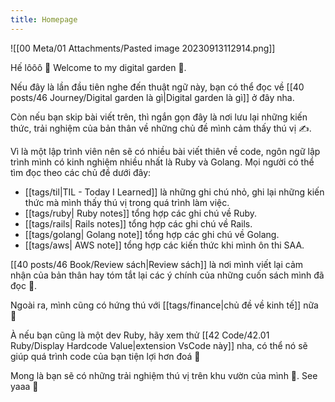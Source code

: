 ```yaml
---
title: Homepage
---
```

![[00 Meta/01 Attachments/Pasted image 20230913112914.png]]

Hế lôôô 👋 Welcome to my digital garden 🌳.

Nếu đây là lần đầu tiên nghe đến thuật ngữ này, bạn có thể đọc về [[40 posts/46 Journey/Digital garden là gì|Digital garden là gì]] ở đây nha.

Còn nếu bạn skip bài viết trên, thì ngắn gọn đây là nơi lưu lại những kiến thức, trải nghiệm của bản thân về những chủ đề mình cảm thấy thú vị ✍️.

Vì là một lập trình viên nên sẽ có nhiều bài viết thiên về code, ngôn ngữ lập trình mình có kinh nghiệm nhiều nhất là Ruby và Golang. Mọi người có thể tìm đọc theo các chủ đề dưới đây:

- [[tags/til|TIL - Today I Learned]] là những ghi chú nhỏ, ghi lại những kiến thức mà mình thấy thú vị trong quá trình làm việc.
- [[tags/ruby| Ruby notes]] tổng hợp các ghi chú về Ruby.
- [[tags/rails| Rails notes]] tổng hợp các ghi chú về Rails.
- [[tags/golang| Golang note]] tổng hợp các ghi chú về Golang.
- [[tags/aws| AWS note]] tổng hợp các kiến thức khi mình ôn thi SAA.

[[40 posts/46 Book/Review sách|Review sách]] là nơi mình viết lại cảm nhận của bản thân hay tóm tắt lại các ý chính của những cuốn sách mình đã đọc 📖.

Ngoài ra, mình cũng có hứng thú với [[tags/finance|chủ đề về kinh tế]] nữa 💸

À nếu bạn cũng là một dev Ruby, hãy xem thử [[42 Code/42.01 Ruby/Display Hardcode Value|extension VsCode này]] nha, có thể nó sẽ giúp quá trình code của bạn tiện lợi hơn đoá 🙇

Mong là bạn sẽ có những trải nghiệm thú vị trên khu vườn của mình 🥳. See yaaa 👋 